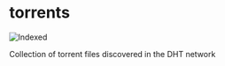 torrents 
========
![Indexed](https://img.shields.io/badge/indexed-220676-blue)

Collection of torrent files discovered in the DHT network
